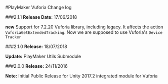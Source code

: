 #PlayMaker Vuforia Change log

###2.1.1
**Release Date:** 17/06/2018  

**new** Support for 7.2.20 Vuforia library, including legacy. It affects the action `VuforiaGetExtendedTracking`. Now we are supposed to use Vuforia's `Device Tracker`


###2.1.0
**Release:** 18/07/2018  

**Update:** PlayMaker Utils Submodule


###2.0.0
**Release:** 24/11/2016  

**Note:**	Initial Public Release  for Unity 2017.2 integrated module for Vuforia